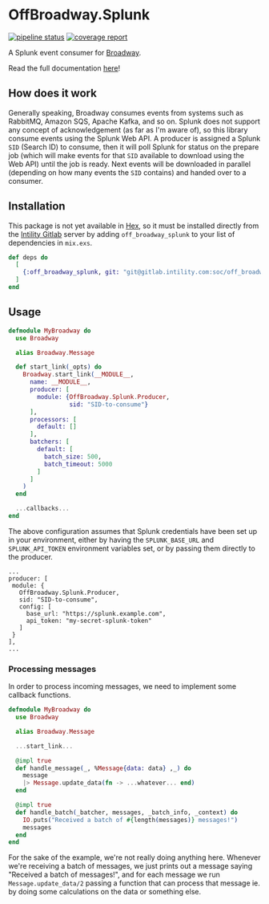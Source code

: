 # OffBroadway.Splunk

[![pipeline status](https://gitlab.intility.com/soc/off_broadway_splunk/badges/master/pipeline.svg)](https://gitlab.intility.com/soc/off_broadway_splunk/-/commits/master)
[![coverage report](https://gitlab.intility.com/soc/off_broadway_splunk/badges/master/coverage.svg)](https://gitlab.intility.com/soc/off_broadway_splunk/-/commits/master)

A Splunk event consumer for [Broadway](https://github.com/dashbitco/broadway).

Read the full documentation [here](http://soc.pages.intility.com/off_broadway_splunk)!

## How does it work

Generally speaking, Broadway consumes events from systems such as RabbitMQ, Amazon SQS, Apache Kafka, and so on.
Splunk does not support any concept of acknowledgement (as far as I'm aware of), so this library consume events using
the Splunk Web API. A producer is assigned a Splunk `SID` (Search ID) to consume, then it will poll Splunk for status on the
prepare job (which will make events for that `SID` available to download using the Web API) until the job is ready. Next events
will be downloaded in parallel (depending on how many events the `SID` contains) and handed over to a consumer.

## Installation

This package is not yet available in [Hex](https://hex.pm/docs/publish), so it must be installed
directly from the [Intility Gitlab](https://gitlab.intility.com) server by adding `off_broadway_splunk` to your list of dependencies in `mix.exs`.

```elixir
def deps do
  [
    {:off_broadway_splunk, git: "git@gitlab.intility.com:soc/off_broadway_splunk.git", tag: "1.0.0"}
  ]
end
```

## Usage

```elixir
defmodule MyBroadway do
  use Broadway

  alias Broadway.Message

  def start_link(_opts) do
    Broadway.start_link(__MODULE__,
      name: __MODULE__,
      producer: [
        module: {OffBroadway.Splunk.Producer,
                 sid: "SID-to-consume"}
      ],
      processors: [
        default: []
      ],
      batchers: [
        default: [
          batch_size: 500,
          batch_timeout: 5000
        ]
      ]
    )
  end

  ...callbacks...
end
```

The above configuration assumes that Splunk credentials have been set up in your environment, either by having the
`SPLUNK_BASE_URL` and `SPLUNK_API_TOKEN` environment variables set, or by passing them directly to the producer.

```
...
producer: [
 module: {
   OffBroadway.Splunk.Producer,
   sid: "SID-to-consume",
   config: [
     base_url: "https://splunk.example.com",
     api_token: "my-secret-splunk-token"
   ]
 }
],
...
```

### Processing messages

In order to process incoming messages, we need to implement some callback functions.

```elixir
defmodule MyBroadway do
  use Broadway

  alias Broadway.Message

  ...start_link...

  @impl true
  def handle_message(_, %Message{data: data} ,_) do
    message
    |> Message.update_data(fn -> ...whatever... end)
  end

  @impl true
  def handle_batch(_batcher, messages, _batch_info, _context) do
    IO.puts("Received a batch of #{length(messages)} messages!")
    messages
  end
end
```

For the sake of the example, we're not really doing anything here. Whenever we're receiving a batch of messages, we just prints out a
message saying "Received a batch of messages!", and for each message we run `Message.update_data/2` passing a function that can process
that message ie. by doing some calculations on the data or something else.
